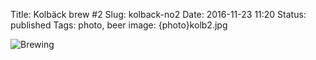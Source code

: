 Title: Kolbäck brew #2
Slug: kolback-no2
Date: 2016-11-23 11:20
Status: published
Tags: photo, beer
image: {photo}kolb2.jpg

![Brewing]({photo}kolb2.jpg)

